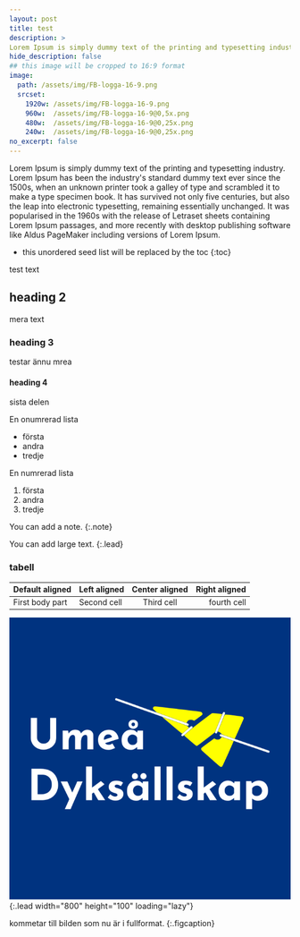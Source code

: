 ```yaml
---
layout: post
title: test
description: >
Lorem Ipsum is simply dummy text of the printing and typesetting industry.
hide_description: false
## this image will be cropped to 16:9 format
image:
  path: /assets/img/FB-logga-16-9.png
  srcset:
    1920w: /assets/img/FB-logga-16-9.png
    960w:  /assets/img/FB-logga-16-9@0,5x.png
    480w:  /assets/img/FB-logga-16-9@0,25x.png
    240w:  /assets/img/FB-logga-16-9@0,25x.png
no_excerpt: false
---
```


Lorem Ipsum is simply dummy text of the printing and typesetting industry. Lorem Ipsum has been the industry's standard dummy text ever since the 1500s, when an unknown printer took a galley of type and scrambled it to make a type specimen book. It has survived not only five centuries, but also the leap into electronic typesetting, remaining essentially unchanged. It was popularised in the 1960s with the release of Letraset sheets containing Lorem Ipsum passages, and more recently with desktop publishing software like Aldus PageMaker including versions of Lorem Ipsum.

* this unordered seed list will be replaced by the toc
{:toc}

test text

## heading 2

mera text

### heading 3

testar ännu mrea

#### heading 4

sista delen

En onumrerad lista

* första
* andra
* tredje

En numrerad lista

1. första
2. andra
3. tredje

You can add a note.
{:.note}

You can add large text.
{:.lead}

### tabell

| Default aligned |Left aligned| Center aligned  | Right aligned  |
|-----------------|:-----------|:---------------:|---------------:|
| First body part |Second cell | Third cell      | fourth cell    |

![Full-width image](/assets/img/FB-logga.png){:.lead width="800" height="100" loading="lazy"}

kommetar till bilden som nu är i fullformat.
{:.figcaption}
